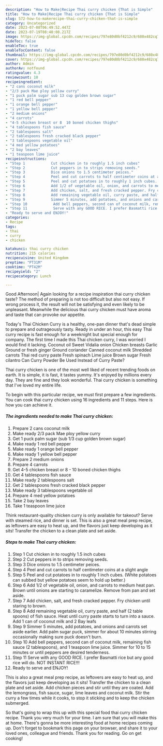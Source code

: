 ```yaml
---
description: "How to Make|Recipe Thai curry chicken {That is Simple"
title: "How to Make|Recipe Thai curry chicken {That is Simple"
slug: 572-how-to-makerecipe-thai-curry-chicken-that-is-simple
category: Uncategorized
date: 2023-07-08T06:49:52.447Z
date: 2023-07-19T08:48:08.217Z
image: https://img-global.cpcdn.com/recipes/797e80d0bf4212c9/680x482cq70/thai-curry-chicken-recipe-main-photo.jpg
hideToc: false
enableToc: true
enableTocContent: false
thumbnail: https://img-global.cpcdn.com/recipes/797e80d0bf4212c9/680x482cq70/thai-curry-chicken-recipe-main-photo.jpg
cover: https://img-global.cpcdn.com/recipes/797e80d0bf4212c9/680x482cq70/thai-curry-chicken-recipe-main-photo.jpg
author: Admin
authorAv: notfound
ratingvalue: 4.3
reviewcount: 10
recipeingredient:
- "2 cans coconut milk"
- "2/3 pack Mae ploy yellow curry"
- "1 puck palm sugar sub 13 cup golden brown sugar"
- "1 red bell pepper"
- "1 orange bell pepper"
- "1 yellow bell pepper"
- "2 medium onions"
- "4 carrots"
- "4-5 chicken breast or 8  10 boned chicken thighs"
- "4 tablespoons fish sauce"
- "2 tablespoons salt"
- "2 tablespoons fresh cracked black pepper"
- "3 tablespoons vegetable oil"
- "4 med yellow potatoes"
- "2 bay leaves"
- "1 teaspoon lime juice"
recipeinstructions:
- "Step 1            Cut chicken in to roughly 1.5 inch cubes"
- "Step 2            Cut peppers in to strips removing seeds."
- "Step 3            Dice onions to 1.5 centimeter peices."
- "Step 4            Peel and cut carrots to half centimeter coins at a slight angle"
- "Step 5            Peel and cut potatoes in to roughly 1 inch cubes. (White potatoes can subbed but yellow potatoes seem to hold up better.)"
- "Step 6            Add 1/2 of vegetable oil, onion, and carrots to medium heat pan. Brown until onions are starting to caramelize. Remove from pan and set aside."
- "Step 7            Add chicken, salt, and fresh cracked pepper. Fry chicken until staring to brown."
- "Step 8            Add remaining vegetable oil, curry paste, and half (2 table spoons) of fish sauce. Heat until curry paste starts to turn into a sauce. Add 1 can of coconut milk and 2 Bay leafs"
- "Step 9            Simmer 5 minutes, add potatoes, and onions and carrots set aside earlier. Add palm sugar puck, simmer for about 10 minutes stirring occasionally making sure puck doesn&#39;t burn."
- "Step 10            Add bell peppers, second can of coconut milk, remaining fish sauce (2 tablespoons), and 1 teaspoon lime juice. Simmer for 10 to 15 minutes or until peppers are desired tenderness."
- "Step 11            Serve with any GOOD RICE. I prefer Basmatti rice but any good rice will do. NOT INSTANT RICE!!!"
- "Ready to serve and ENJOY!"
categories:
- Recipe
tags:
- thai
- curry
- chicken

katakunci: thai curry chicken 
nutrition: 215 calories
recipecuisine: United Kingdom
preptime: "PT31M"
cooktime: "PT42M"
recipeyield: "2"
recipecategory: Lunch

---
```



Good Afternoon| Again looking for a recipe inspiration thai curry chicken taste? The method of preparing is not too difficult but also not easy. If wrong process it, the result will not be satisfying and even likely to be unpleasant. Meanwhile the delicious thai curry chicken must have aroma and taste that can provoke our appetite.





Today&#39;s Thai Chicken Curry is a healthy, one-pan dinner that&#39;s dead simple to prepare and outrageously tasty. Ready in under an hour, this easy Thai curry recipe is fast enough for a weeknight but special enough for company. The first time I made this Thai chicken curry, I was worried I would find it lacking. Coconut oil Sweet Vidalia onion Chicken breasts Garlic Ground or fresh ginger Ground coriander Canned coconut milk Shredded carrots Thai red curry paste Fresh spinach Lime juice Brown sugar Fresh cilantro Can Curry Powder Be Used Instead of Curry Paste?

Thai curry chicken is one of the most well liked of recent trending foods on earth. It is simple, it is fast, it tastes yummy. It's enjoyed by millions every day. They are fine and they look wonderful. Thai curry chicken is something that I've loved my entire life.


To begin with this particular recipe, we must first prepare a few ingredients. You can cook thai curry chicken using 16 ingredients and 11 steps. Here is how you can achieve it.

<!--inarticleads1-->

##### The ingredients needed to make Thai curry chicken:

1. Prepare 2 cans coconut milk
1. Make ready 2/3 pack Mae ploy yellow curry
1. Get 1 puck palm sugar (sub 1/3 cup golden brown sugar)
1. Make ready 1 red bell pepper
1. Make ready 1 orange bell pepper
1. Make ready 1 yellow bell pepper
1. Prepare 2 medium onions
1. Prepare 4 carrots
1. Get 4-5 chicken breast or 8 - 10 boned chicken thighs
1. Get 4 tablespoons fish sauce
1. Make ready 2 tablespoons salt
1. Get 2 tablespoons fresh cracked black pepper
1. Make ready 3 tablespoons vegetable oil
1. Prepare 4 med yellow potatoes
1. Take 2 bay leaves
1. Take 1 teaspoon lime juice


Think restaurant-quality chicken curry is only available for takeout? Serve with steamed rice, and dinner is set. This is also a great meal prep recipe, as leftovers are easy to heat up, and the flavors just keep developing as it sits! Transfer the chicken to a clean plate and set aside. 

<!--inarticleads2-->

##### Steps to make Thai curry chicken:

1. Step 1            Cut chicken in to roughly 1.5 inch cubes
1. Step 2            Cut peppers in to strips removing seeds.
1. Step 3            Dice onions to 1.5 centimeter peices.
1. Step 4            Peel and cut carrots to half centimeter coins at a slight angle
1. Step 5            Peel and cut potatoes in to roughly 1 inch cubes. (White potatoes can subbed but yellow potatoes seem to hold up better.)
1. Step 6            Add 1/2 of vegetable oil, onion, and carrots to medium heat pan. Brown until onions are starting to caramelize. Remove from pan and set aside.
1. Step 7            Add chicken, salt, and fresh cracked pepper. Fry chicken until staring to brown.
1. Step 8            Add remaining vegetable oil, curry paste, and half (2 table spoons) of fish sauce. Heat until curry paste starts to turn into a sauce. Add 1 can of coconut milk and 2 Bay leafs
1. Step 9            Simmer 5 minutes, add potatoes, and onions and carrots set aside earlier. Add palm sugar puck, simmer for about 10 minutes stirring occasionally making sure puck doesn&#39;t burn.
1. Step 10            Add bell peppers, second can of coconut milk, remaining fish sauce (2 tablespoons), and 1 teaspoon lime juice. Simmer for 10 to 15 minutes or until peppers are desired tenderness.
1. Step 11            Serve with any GOOD RICE. I prefer Basmatti rice but any good rice will do. NOT INSTANT RICE!!!
1. Ready to serve and ENJOY!

This is also a great meal prep recipe, as leftovers are easy to heat up, and the flavors just keep developing as it sits! Transfer the chicken to a clean plate and set aside. Add chicken pieces and stir until they are coated. Add the lemongrass, fish sauce, sugar, lime leaves and coconut milk. Stir the curry a few times while it cooks, to stop it sticking and to keep the chicken submerged. 

So that's going to wrap this up with this special food thai curry chicken recipe. Thank you very much for your time. I am sure that you will make this at home. There's gonna be more interesting food at home recipes coming up. Don't forget to bookmark this page on your browser, and share it to your loved ones, colleague and friends. Thank you for reading. Go on get cooking!
